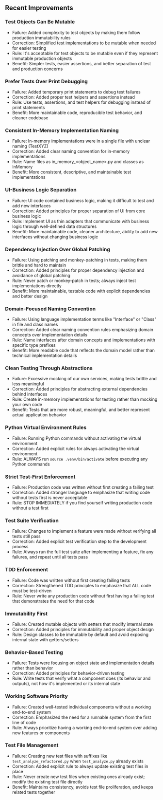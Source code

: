 ## Recent Improvements

### Test Objects Can Be Mutable
- Failure: Added complexity to test objects by making them follow production immutability rules
- Correction: Simplified test implementations to be mutable when needed for easier testing
- Rule: It's acceptable for test objects to be mutable even if they represent immutable production objects
- Benefit: Simpler tests, easier assertions, and better separation of test and production concerns

### Prefer Tests Over Print Debugging
- Failure: Added temporary print statements to debug test failures
- Correction: Added proper test helpers and assertions instead
- Rule: Use tests, assertions, and test helpers for debugging instead of print statements
- Benefit: More maintainable code, reproducible test behavior, and cleaner codebase

### Consistent In-Memory Implementation Naming
- Failure: In-memory implementations were in a single file with unclear naming (TestXYZ)
- Correction: Added clear naming convention for in-memory implementations
- Rule: Name files as in_memory_<object_name>.py and classes as InMemory<ObjectName>
- Benefit: More consistent, descriptive, and maintainable test implementations

### UI-Business Logic Separation
- Failure: UI code contained business logic, making it difficult to test and add new interfaces
- Correction: Added principles for proper separation of UI from core business logic
- Rule: Implement UI as thin adapters that communicate with business logic through well-defined data structures
- Benefit: More maintainable code, cleaner architecture, ability to add new interfaces without changing business logic

### Dependency Injection Over Global Patching
- Failure: Using patching and monkey-patching in tests, making them brittle and hard to maintain
- Correction: Added principles for proper dependency injection and avoidance of global patching
- Rule: Never patch or monkey-patch in tests; always inject test implementations directly
- Benefit: More maintainable, testable code with explicit dependencies and better design

### Domain-Focused Naming Convention
- Failure: Using language implementation terms like "Interface" or "Class" in file and class names
- Correction: Added clear naming convention rules emphasizing domain concepts over implementation details
- Rule: Name interfaces after domain concepts and implementations with specific type prefixes
- Benefit: More readable code that reflects the domain model rather than technical implementation details

### Clean Testing Through Abstractions
- Failure: Excessive mocking of our own services, making tests brittle and less meaningful
- Correction: Added principles for abstracting external dependencies behind interfaces
- Rule: Create in-memory implementations for testing rather than mocking your own code
- Benefit: Tests that are more robust, meaningful, and better represent actual application behavior

### Python Virtual Environment Rules
- Failure: Running Python commands without activating the virtual environment
- Correction: Added explicit rules for always activating the virtual environment
- Rule: ALWAYS run `source .venv/bin/activate` before executing any Python commands

### Strict Test-First Enforcement
- Failure: Production code was written without first creating a failing test
- Correction: Added stronger language to emphasize that writing code without tests first is never acceptable
- Rule: STOP IMMEDIATELY if you find yourself writing production code without a test first

### Test Suite Verification
- Failure: Changes to implement a feature were made without verifying all tests still pass
- Correction: Added explicit test verification step to the development process
- Rule: Always run the full test suite after implementing a feature, fix any failures, and repeat until all tests pass

### TDD Enforcement
- Failure: Code was written without first creating failing tests
- Correction: Strengthened TDD principles to emphasize that ALL code must be test-driven
- Rule: Never write any production code without first having a failing test that demonstrates the need for that code

### Immutability First
- Failure: Created mutable objects with setters that modify internal state
- Correction: Added principles for immutability and proper object design
- Rule: Design classes to be immutable by default and avoid exposing internal state with getters/setters

### Behavior-Based Testing
- Failure: Tests were focusing on object state and implementation details rather than behavior
- Correction: Added principles for behavior-driven testing
- Rule: Write tests that verify what a component does (its behavior and outputs), not how it's implemented or its internal state

### Working Software Priority
- Failure: Created well-tested individual components without a working end-to-end system
- Correction: Emphasized the need for a runnable system from the first line of code
- Rule: Always prioritize having a working end-to-end system over adding new features or components

### Test File Management
- Failure: Creating new test files with suffixes like `test_analyze_refactored.py` when `test_analyze.py` already exists
- Correction: Added explicit rule to always update existing test files in place
- Rule: Never create new test files when existing ones already exist; modify the existing test file directly
- Benefit: Maintains consistency, avoids test file proliferation, and keeps related tests together